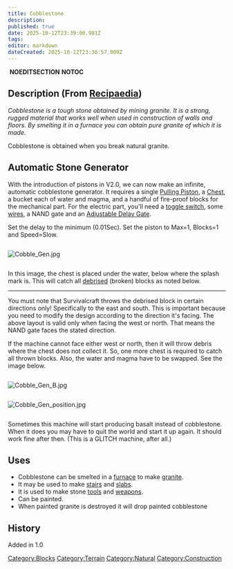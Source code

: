 ```yaml
---
title: Cobblestone
description: 
published: true
date: 2025-10-12T23:39:00.981Z
tags: 
editor: markdown
dateCreated: 2025-10-12T23:38:57.009Z
---
```


 __NOEDITSECTION__ __NOTOC__

## Description (From [Recipaedia](Recipaedia "wikilink"))

*Cobblestone is a tough stone obtained by mining granite. It is a
strong, rugged material that works well when used in construction of
walls and floors. By smelting it in a furnace you can obtain pure
granite of which it is made.*

Cobblestone is obtained when you break natural granite. 

## Automatic Stone Generator

With the introduction of pistons in V2.0, we can now make an infinite,
automatic cobblestone generator. It requires a single [Pulling
Piston](Pulling_Piston "wikilink"), a [Chest](Chest "wikilink"), a
bucket each of water and magma, and a handful of fire-proof blocks for
the mechanical part. For the electric part, you'll need a [toggle
switch](Switch "wikilink"), some [wires](Electric_Wire "wikilink"), a
NAND gate and an [Adjustable Delay
Gate](Adjustable_Delay_Gate "wikilink").

Set the delay to the minimum (0.01Sec). Set the piston to Max=1,
Blocks=1 and Speed=Slow.

<div style="overflow:hidden">

![Cobble_Gen.jpg](Cobble_Gen.jpg "Cobble_Gen.jpg")

</div>

In this image, the chest is placed under the water, below where the
splash mark is. This will catch all [debrised](Debris "wikilink")
(broken) blocks as noted below.

-----

You must note that Survivalcraft throws the debrised block in certain
directions only\! Specifically to the east and south. This is important
because you need to modify the design according to the direction it's
facing. The above layout is valid only when facing the west or north.
That means the NAND gate faces the stated direction.

If the machine cannot face either west or north, then it will throw
debris where the chest does not collect it. So, one more chest is
required to catch all thrown blocks. Also, the water and magma have to
be swapped. See the image below.

<div style="overflow:hidden">

![Cobble_Gen_B.jpg](Cobble_Gen_B.jpg "Cobble_Gen_B.jpg")

</div>

<div style="overflow:hidden">

![Cobble_Gen_position.jpg](Cobble_Gen_position.jpg
"Cobble_Gen_position.jpg")

</div>

Sometimes this machine will start producing basalt instead of
cobblestone. When it does you may have to quit the world and start it up
again. It should work fine after then. (This is a GLITCH machine, after
all.)

## Uses

  - Cobblestone can be smelted in a [furnace](furnace "wikilink") to
    make [granite](granite "wikilink").
  - It may be used to make [stairs](Stone_Stairs "wikilink") and
    [slabs](Stone_Slab "wikilink").
  - It is used to make stone [tools](:Category:Tools "wikilink") and
    [weapons](:Category:Weapons "wikilink").
  - Can be painted.
  - When painted granite is destroyed it will drop painted cobblestone

## History

Added in 1.0

[Category:Blocks](Category:Blocks "wikilink")
[Category:Terrain](Category:Terrain "wikilink")
[Category:Natural](Category:Natural "wikilink")
[Category:Construction](Category:Construction "wikilink")